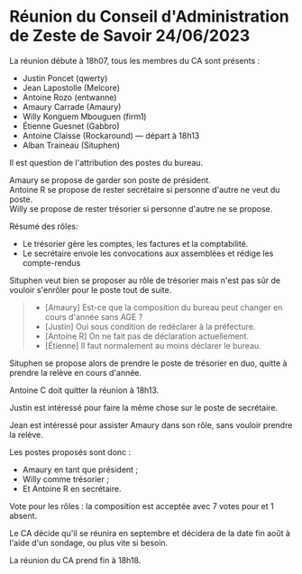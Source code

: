 # Réunion du Conseil d'Administration de Zeste de Savoir 24/06/2023

La réunion débute à 18h07, tous les membres du CA sont présents :
- Justin Poncet (qwerty)
- Jean Lapostolle (Melcore)
- Antoine Rozo (entwanne)
- Amaury Carrade (Amaury)
- Willy Konguem Mbouguen (firm1)
- Étienne Guesnet (Gabbro)
- Antoine Claisse (Rockaround) — départ à 18h13
- Alban Traineau (Situphen)

Il est question de l'attribution des postes du bureau.

Amaury se propose de garder son poste de président.  
Antoine R se propose de rester secrétaire si personne d'autre ne veut du poste.  
Willy se propose de rester trésorier si personne d'autre ne se propose.

Résumé des rôles:
- Le trésorier gère les comptes, les factures et la comptabilité.
- Le secrétaire envoie les convocations aux assemblées et rédige les compte-rendus

Situphen veut bien se proposer au rôle de trésorier mais n'est pas sûr de vouloir s'enrôler pour le poste tout de suite.

> - [Amaury] Est-ce que la composition du bureau peut changer en cours d'année sans AGE ?
> - [Justin] Oui sous condition de redéclarer à la préfecture.
> - [Antoine R] On ne fait pas de déclaration actuellement.
> - [Étienne] Il faut normalement au moins déclarer le bureau.

Situphen se propose alors de prendre le poste de trésorier en duo, quitte à prendre la relève en cours d'année.

Antoine C doit quitter la réunion à 18h13.

Justin est intéressé pour faire la même chose sur le poste de secrétaire.

Jean est intéressé pour assister Amaury dans son rôle, sans vouloir prendre la relève.

Les postes proposés sont donc :
- Amaury en tant que président ;
- Willy comme trésorier ;
- Et Antoine R en secrétaire.

Vote pour les rôles : la composition est acceptée avec 7 votes pour et 1 absent.

Le CA décide qu'il se réunira en septembre et décidera de la date fin août à l'aide d'un sondage, ou plus vite si besoin.

La réunion du CA prend fin à 18h18.

